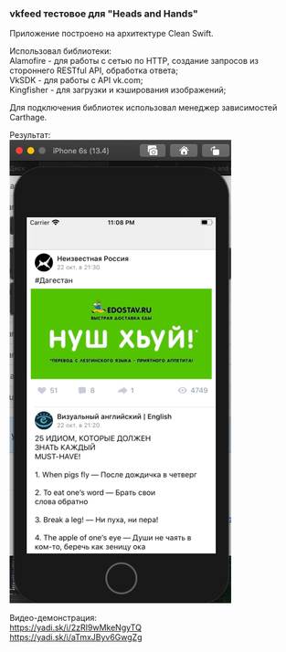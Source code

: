 ### vkfeed тестовое для "Heads and Hands"

Приложение построено на архитектуре Clean Swift.     

Использовал библиотеки:    
Alamofire - для работы с сетью по HTTP, создание запросов из стороннего RESTful API, обработка ответа;     
VkSDK - для работы с API vk.com;    
Kingfisher - для загрузки и кэширования изображений;    

Для подключения библиотек использовал менеджер зависимостей Carthage.

Результат:    
![alt text](https://github.com/bazeeff/vkfeed/blob/master/screenshot.png)

Видео-демонстрация:    
https://yadi.sk/i/2zRI9wMkeNgyTQ    
https://yadi.sk/i/aTmxJByv6GwgZg    
